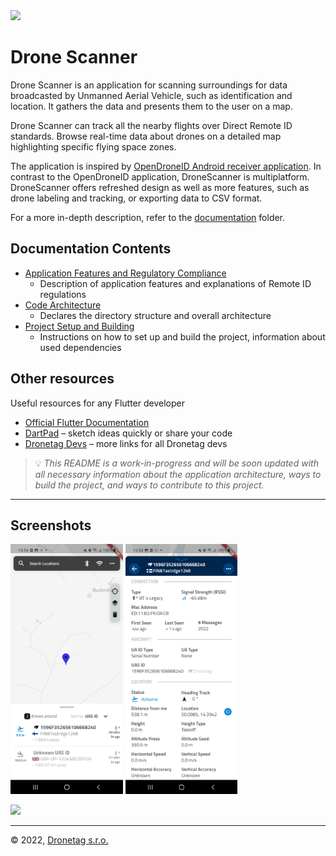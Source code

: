 <img src="assets/images/icon.png" width="96" />

# Drone Scanner
Drone Scanner is an application for scanning surroundings for data broadcasted by Unmanned Aerial Vehicle, such as identification and location. It gathers the data and presents them to the user on a map.

Drone Scanner can track all the nearby flights over Direct Remote ID standards. Browse real-time data about drones on a detailed map highlighting specific flying space zones. 

The application is inspired by [OpenDroneID Android receiver application](https://github.com/opendroneid/receiver-android). In contrast to the OpenDroneID application, DroneScanner is multiplatform. DroneScanner offers refreshed design as well as more features, such as drone labeling and tracking, or exporting data to CSV format.

For a more in-depth description, refer to the [documentation](./docs/) folder.

## Documentation Contents

* [Application Features and Regulatory Compliance](./docs/features.md)
    * Description of application features and explanations of Remote ID regulations 
* [Code Architecture](./docs/architecture.md)
    * Declares the directory structure and overall architecture
* [Project Setup and Building](./docs/build.md)
    * Instructions on how to set up and build the project, information about used dependencies
    
## Other resources

Useful resources for any Flutter developer

* [Official Flutter Documentation](https://flutter.dev/docs)
* [DartPad](https://dartpad.dev) – sketch ideas quickly or share your code
* [Dronetag Devs](https://devs.dronetag.cz) – more links for all Dronetag devs

> 💡 _This README is a work-in-progress and will be soon updated with all necessary information about the application architecture, ways to build the project, and ways to contribute to this project._

---

## Screenshots

<p float="middle">
<img src="/assets/screenshots/map_page.jpg" height="400" />
<img src="/assets/screenshots/detail.jpg" height="400" />
</p>

<p float="middle">
<img src="/assets/screenshots/app-usage.gif"/>
</p>

---

© 2022, [Dronetag s.r.o.](https://dronetag.cz)
